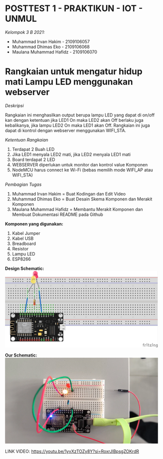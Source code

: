 # POSTTEST 1 - PRAKTIKUN - IOT - UNMUL

*Kelompok 3 B 2021:*

  * Muhammad Irvan Hakim	- 2109106057
  * Muhammad Dhimas Eko	- 2109106068
  * Maulana Muhammad Hafidz -	2109106070


# Rangkaian untuk mengatur hidup mati Lampu LED menggunakan webserver


*Deskripsi*

Rangkaian ini menghasilkan output berupa lampu LED yang dapat di on/off kan dengan ketentuan jika LED1 On maka LED2 akan Off berlaku juga kebalikanya, jika lampu LED2 On maka LED1 akan Off. Rangkaian ini juga dapat di kontrol dengan webserver menggunakan WIFI_STA.


*Ketentuan Rangkaian*

1. Terdapat 2 Buah LED
2. Jika LED1 menyala LED2 mati, jika LED2 menyala LED1 mati
3. Board terdapat 2 LED
4. WEBSERVER diperlukan untuk monitor dan kontrol value Komponen
5. NodeMCU harus connect ke Wi-Fi (bebas memilih mode WIFI_AP atau WIFI_STA)


*Pembagian Tugas*

1. Muhammad Irvan Hakim      = Buat Kodingan dan Edit Video
2. Muhammad Dhimas Eko       = Buat Desain Skema Komponen dan Merakit Komponen
3. Maulana Muhammad Hafidz   = Membantu Merakit Komponen dan Membuat Dokumentasi README pada Github

**Komponen yang digunakan:**

1. Kabel Jumper
2. Kabel USB
3. Breadboard
4. Resistor
5. Lampu LED
6. ESP8266


**Design Schematic:**
<img src="Skema/Skema.jpg">

**Our Schematic:**
<img src="Skema/Skema2.png">

LINK VIDEO: https://youtu.be/1yvXzTOZy8Y?si=RoxrJlBpsgZOKrdR
